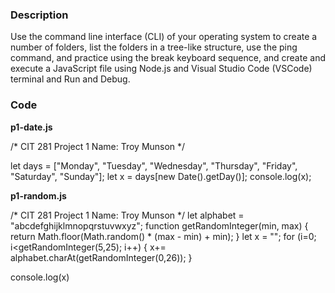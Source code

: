 ### Description

Use the command line interface (CLI) of your operating system to create a number of folders, list the folders in a tree-like structure, use the ping command, and practice using the break keyboard sequence, and create and execute a JavaScript file using Node.js and Visual Studio Code (VSCode) terminal and Run and Debug.

### Code

**p1-date.js**

/*
    CIT 281 Project 1
    Name: Troy Munson
*/

let days = ["Monday", "Tuesday", "Wednesday", "Thursday", "Friday", "Saturday", "Sunday"];
let x = days[new Date().getDay()];
console.log(x);

**p1-random.js**

/*
    CIT 281 Project 1
    Name: Troy Munson
*/
let alphabet = "abcdefghijklmnopqrstuvwxyz";
function getRandomInteger(min, max) {
    return Math.floor(Math.random() * (max - min) + min);
}
let x = "";
for (i=0; i<getRandomInteger(5,25); i++) {
    x+= alphabet.charAt(getRandomInteger(0,26));
}

console.log(x)
